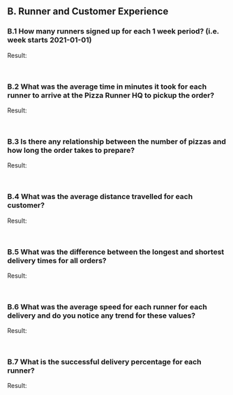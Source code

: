 ## B. Runner and Customer Experience

### B.1 How many runners signed up for each 1 week period? (i.e. week starts 2021-01-01)


Result:

<pre>

</pre>

### B.2 What was the average time in minutes it took for each runner to arrive at the Pizza Runner HQ to pickup the order?


Result:

<pre>

</pre>

### B.3 Is there any relationship between the number of pizzas and how long the order takes to prepare?


Result:

<pre>

</pre>

### B.4 What was the average distance travelled for each customer?


Result:

<pre>

</pre>

### B.5 What was the difference between the longest and shortest delivery times for all orders?


Result:

<pre>

</pre>

### B.6 What was the average speed for each runner for each delivery and do you notice any trend for these values?


Result:

<pre>

</pre>

### B.7 What is the successful delivery percentage for each runner?


Result:

<pre>

</pre>